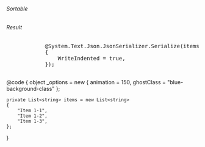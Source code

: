 ﻿<div class="row">
    <div class="col-6">
        <h6 class="text-center fw-bold">Sortable</h6>
        <SortableWrapper OnDataChanged="@(() => InvokeAsync(StateHasChanged))">
            <Sortable TItem="string" Items="items" Class="list-group" Options="_options">
                <Template Context="item">
                    <div class="list-group-item">@item</div>
                </Template>
            </Sortable>
        </SortableWrapper>
    </div>
    <div class="col-6">
        <h6 class="text-center fw-bold">Result</h6>
        <pre class="bg-info">
            @System.Text.Json.JsonSerializer.Serialize(items, new JsonSerializerOptions
            {
                WriteIndented = true,
            });
        </pre>
    </div>
</div>
@code {
    object _options = new
    {
        animation = 150,
        ghostClass = "blue-background-class"
    };
    
    private List<string> items = new List<string>
    {
        "Item 1-1",
        "Item 1-2",
        "Item 1-3",
    };
}
